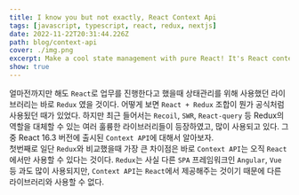 ```yaml
---
title: I know you but not exactly, React Context Api
tags: [javascript, typescript, react, redux, nextjs]
date: 2022-11-22T20:31:44.226Z
path: blog/context-api
cover: ./img.png
excerpt: Make a cool state management with pure React! It's React context API!
show: true
---
```


얼마전까지만 해도 `React`로 업무를 진행한다고 했을때 상태관리를 위해 사용했던 라이브러리는 바로 `Redux` 였을 것이다. 어떻게 보면 `React + Redux` 조합이 뭔가 공식처럼 사용됬던 때가 있었다. 하지만 최근 들어서는 `Recoil`, `SWR`, `React-query` 등 Redux의 역할을 대체할 수 있는 여러 훌륭한 라이브러리들이 등장하였고, 많이 사용되고 있다.
그 중 React 16.3 버전에 출시된 `Context API`에 대해서 알아보자.  
첫번째로 일단 `Redux`와 비교했을때 가장 큰 차이점은 바로 `Context API`는 오직 `React`에서만 사용할 수 있다는 것이다. `Redux`는 사실 다른 `SPA` 프레임워크인 `Angular`, `Vue` 등 과도 많이 사용되지만, `Context API`는 `React`에서 제공해주는 것이기 때문에 다른 라이브러리와 사용할 수 없다. 

